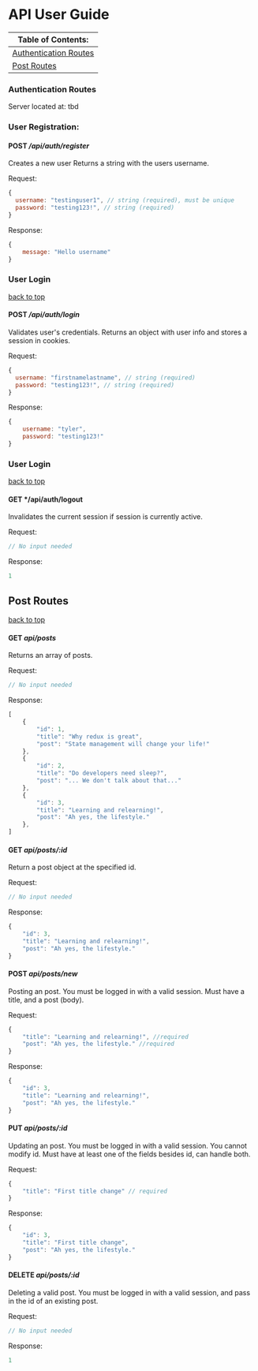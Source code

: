 # **API User Guide**

|**Table of Contents:**|
|-|
|[Authentication Routes](#Authentication-Routes)|
|[Post Routes](#Post-Routes)|

### **Authentication Routes**

Server located at: tbd

###  **User Registration**:

#### POST */api/auth/register*

Creates a new user
Returns a string with the users username.

Request:
```javascript
{
  username: "testinguser1", // string (required), must be unique
  password: "testing123!", // string (required) 
}
```
Response:

```javascript
{
    message: "Hello username"
}
```

### **User Login** 
[back to top](#api-user-guide)
#### POST */api/auth/login*

Validates user's credentials.
Returns an object with user info and stores a session in cookies.

Request:
```javascript
{
  username: "firstnamelastname", // string (required)
  password: "testing123!", // string (required)
}
```

Response:
```javascript
{
    username: "tyler",
    password: "testing123!"
}
```

### **User Login** 
[back to top](#api-user-guide)
#### GET */api/auth/logout

Invalidates the current session if session is currently active.

Request:
```javascript
// No input needed
```

Response:
```javascript
1
```

## **Post Routes**
[back to top](#api-user-guide)

#### GET *api/posts*

Returns an array of posts.

Request:
```javascript
// No input needed
```
Response:
```javascript
[
    {
        "id": 1,
        "title": "Why redux is great",
        "post": "State management will change your life!"
    },
    {
        "id": 2,
        "title": "Do developers need sleep?",
        "post": "... We don't talk about that..."
    },
    {
        "id": 3,
        "title": "Learning and relearning!",
        "post": "Ah yes, the lifestyle."
    },
]
```

#### GET *api/posts/:id*

Return a post object at the specified id.

Request:
```javascript
// No input needed
```
Response:
```javascript
{
    "id": 3,
    "title": "Learning and relearning!",
    "post": "Ah yes, the lifestyle."
}
```

#### POST *api/posts/new*

Posting an post. You must be logged in with a valid session. Must have a title, and a post (body).

Request:
```javascript
{
    "title": "Learning and relearning!", //required
    "post": "Ah yes, the lifestyle." //required
}
```
Response:
```javascript
{
    "id": 3,
    "title": "Learning and relearning!",
    "post": "Ah yes, the lifestyle."
}
```

#### PUT *api/posts/:id*

Updating an post. You must be logged in with a valid session. You cannot modify id. Must have at least one of the fields besides id, can handle both.

Request:
```javascript
{
	"title": "First title change" // required
}
```
Response:
```javascript
{
    "id": 3,
    "title": "First title change",
    "post": "Ah yes, the lifestyle."
}
```

#### DELETE *api/posts/:id*

Deleting a valid post. You must be logged in with a valid session, and pass in the id of an existing post.

Request:
```javascript
// No input needed
```
Response:
```javascript
1
```